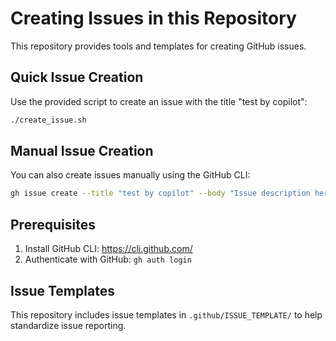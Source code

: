 # Creating Issues in this Repository

This repository provides tools and templates for creating GitHub issues.

## Quick Issue Creation

Use the provided script to create an issue with the title "test by copilot":

```bash
./create_issue.sh
```

## Manual Issue Creation

You can also create issues manually using the GitHub CLI:

```bash
gh issue create --title "test by copilot" --body "Issue description here"
```

## Prerequisites

1. Install GitHub CLI: https://cli.github.com/
2. Authenticate with GitHub: `gh auth login`

## Issue Templates

This repository includes issue templates in `.github/ISSUE_TEMPLATE/` to help standardize issue reporting.